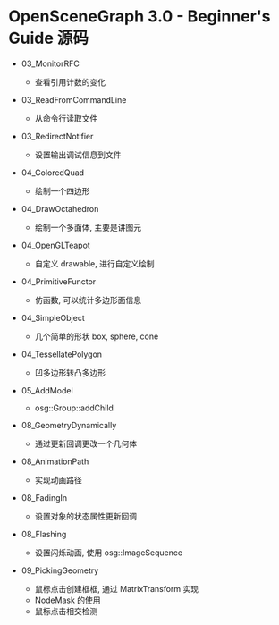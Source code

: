# OpenSceneGraph 3.0 - Beginner's Guide 源码
* 03_MonitorRFC
	- 查看引用计数的变化
* 03_ReadFromCommandLine
	- 从命令行读取文件
* 03_RedirectNotifier
	- 设置输出调试信息到文件
* 04_ColoredQuad
	- 绘制一个四边形
* 04_DrawOctahedron
	- 绘制一个多面体, 主要是讲图元
* 04_OpenGLTeapot
	- 自定义 drawable, 进行自定义绘制
* 04_PrimitiveFunctor
	- 仿函数, 可以统计多边形面信息
* 04_SimpleObject
	- 几个简单的形状 box, sphere, cone
* 04_TessellatePolygon
	- 凹多边形转凸多边形
* 05_AddModel
	- osg::Group::addChild

* 08_GeometryDynamically
	- 通过更新回调更改一个几何体
* 08_AnimationPath
	- 实现动画路径
* 08_FadingIn
	- 设置对象的状态属性更新回调
* 08_Flashing
	- 设置闪烁动画, 使用 osg::ImageSequence
* 09_PickingGeometry
	- 鼠标点击创建框框, 通过 MatrixTransform 实现
	- NodeMask 的使用
	- 鼠标点击相交检测
